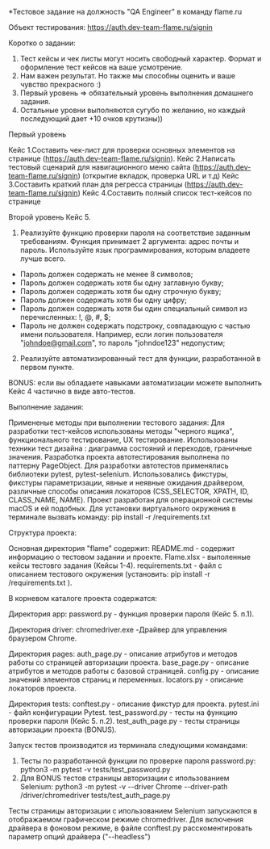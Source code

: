 *Тестовое задание на должность "QA Engineer" в команду flame.ru

Объект тестирования: https://auth.dev-team-flame.ru/signin

Коротко о задании:

1. Тест кейсы и чек листы могут носить свободный характер. Формат и оформление тест кейсов на ваше усмотрение.
2. Нам важен результат. Но также мы способны оценить и ваше чувство прекрасного :)
3. Первый уровень => обязательный уровень выполнения домашнего задания.
4. Остальные уровни выполняются сугубо по желанию, но каждый последующий дает +10 очков крутизны))

Первый уровень

Кейс 1.Составить чек-лист для проверки основных элементов на странице (https://auth.dev-team-flame.ru/signin).
Кейс 2.Написать тестовый сценарий для навигационного меню сайта (https://auth.dev-team-flame.ru/signin) (открытие вкладок, проверка URL и т.д)
Кейс 3.Составить краткий план для регресса страницы (https://auth.dev-team-flame.ru/signin)
Кейс 4.Составить полный список тест-кейсов по странице

Второй уровень
Кейс 5.
1) Реализуйте функцию проверки пароля на соответствие заданным требованиям. Функция принимает 2 аргумента: адрес почты и пароль. Используйте язык программирования, которым владеете лучше всего.

- Пароль должен содержать не менее 8 символов;
- Пароль должен содержать хотя бы одну заглавную букву;
- Пароль должен содержать хотя бы одну строчную букву;
- Пароль должен содержать хотя бы одну цифру;
- Пароль должен содержать хотя бы один специальный символ из перечисленных: !, @, #, $;
- Пароль не должен содержать подстроку, совпадающую с частью имени пользователя. Например, если логин пользователя "johndoe@gmail.com", то пароль "johndoe123" недопустим;

2) Реализуйте автоматизированный тест для функции, разработанной в первом пункте.

BONUS: если вы обладаете навыками автоматизации можете выполнить Кейс 4 частично в виде авто-тестов.

Выполнение задания:

Примененые методы при выполнении тестового задания:
Для разработки тест-кейсов использованы методы "черного ящика", функционального тестирование, UX тестирование. 
Использованы техники тест дизайна : диаграмма состояний и переходов, граничные значения.
Разработка проекта автотестирования выполнена по паттерну PageObject. 
Для разработки автотестов применялись библиотеки pytest, pytest-selenium. Использовались фикстуры, фикстуры параметризации, явные и неявные ожидания драйвером, различные способы описания локаторов (СSS_SELECTOR, XPATH, ID, CLASS_NAME, NAME). Проект разработан для операционной системы macOS и ей подобных.
Для установки виртуального окружения в терминале вызвать команду: pip install -r /requirements.txt

Структура проекта:

Основная директория "flame" содержит:
README.md - содержит информацию о тестовом задании и проекте.
Flame.xlsx - выполенные кейсы тестовго задания (Кейсы 1-4).
requirements.txt - файл с описанием тестового окружения (установить: pip install -r /requirements.txt ).

В корневом каталоге проекта содержатся:

Директория app:
password.py - функция проверки пароля (Кейс 5. п.1).

Директория driver:
chromedriver.exe -Драйвер для управления браузером Chrome.

Директория pages:
auth_page.py - описание атрибутов и методов работы со страницей авторизации проекта.
base_page.py - описание атрибутов и методов работы с базовой страницей.
config.py - описание значений элементов страниц и переменных.
locators.py - описание локаторов проекта.

Директория tests:
conftest.py - описание фикстур для проекта.
pytest.ini - файл конфигурации Pytest.
test_password.py - тесты на функцию проверки пароля (Кейс 5. п.2).
test_auth_page.py - тесты страницы авторизации проекта (BONUS).

Запуск тестов производится из терминала следующими командами:
1. Тесты по разработанной функции по проверке пароля password.py: python3 -m pytest -v tests/test_password.py
2. Для BONUS тестов страницы авторизации с ипользованием Selenium: python3 -m pytest -v --driver Chrome --driver-path /driver/chromedriver tests/test_auth_page.py

Тесты страницы авторизации с ипользованием Selenium запускаются в отображаемом графическом режиме chromedriver. 
Для включения драйвера в фоновом режиме, в файле conftest.py расскоментировать параметр опций драйвера ("--headless")